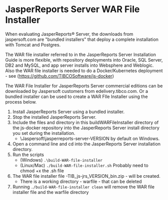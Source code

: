 # JasperReports Server WAR File Installer

When evaluating JasperReports® Server, the downloads from jaspersoft.com are "bundled installers" that deploy a complete installation with Tomcat and Postgres.

The WAR file installer referred to in the JasperReports Server Installation Guide is more flexible, with repository deployments into Oracle, SQL Server, DB2 and MySQL, and app server installs into Websphere and Weblogic. Also the WAR file installer is needed to do a Docker/Kubernetes deployment - see (https://github.com/TIBCOSoftware/js-docker)

The WAR File Installer for JasperReports Server commercial editions can be downloaded by Jaspersoft customers from edelivery.tibco.com. Or a bundled installer can be used to create a WAR FIle Installer using the process below.

1. Install JasperReports Server using a bundled installer.
1. Stop the installed JasperReports Server.
1. Include the files and directory in this buildWARFileInstaller directory of the js-docker repository into the JasperReports Server install directory you set during the installation.
    * \Jaspersoft\jasperreports-server-VERSION by default on Windows.
1. Open a command line and cd into the JasperReports Server installation directory.
1. Run the scripts
    * (Windows) `.\build-WAR-file-installer`
    * (Linux/Mac) `./build-WAR-file-installer.sh` Probably need to chmod +x the .sh file
1. The WAR file installer file -TIB_js-jrs_VERSION_bin.zip - will be created.
    * There is a working directory - warfile - that can be deleted
1. Running  `./build-WAR-file-installer clean` will remove the WAR file installer file and the warfile directory
